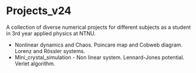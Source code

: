 # Projects_v24

A collection of diverse numerical projects for different subjects as a student in 3rd year applied physics at NTNU.
  - Nonlinear dynamics and Chaos. Poincare map and Cobweb diagram. Lorenz and Rössler systems.
  - Mini_crystal_simulation - Non linear system. Lennard-Jones potential. Verlet algorithm.
